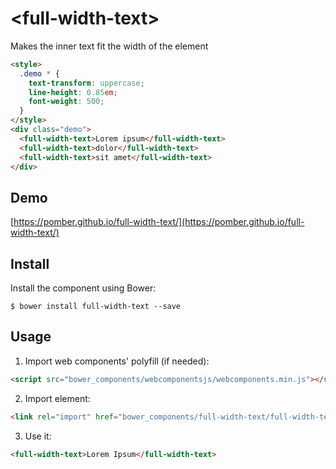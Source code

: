 # \<full-width-text\>

Makes the inner text fit the width of the element

<!---
```
<custom-element-demo>
  <template>
    <script src="../webcomponentsjs/webcomponents-lite.js"></script>
    <link rel="import" href="full-width-text.html">
    <next-code-block></next-code-block>
  </template>
</custom-element-demo>
```
-->
```html
<style>
  .demo * {
    text-transform: uppercase;
    line-height: 0.85em;
    font-weight: 500;
  }
</style>
<div class="demo">
  <full-width-text>Lorem ipsum</full-width-text>
  <full-width-text>dolor</full-width-text>
  <full-width-text>sit amet</full-width-text>
</div>
```

## Demo

[https://pomber.github.io/full-width-text/](https://pomber.github.io/full-width-text/)


## Install

Install the component using Bower:
```
$ bower install full-width-text --save
```

## Usage

1. Import web components' polyfill (if needed):
```html
<script src="bower_components/webcomponentsjs/webcomponents.min.js"></script>
```
2. Import element:
```html
<link rel="import" href="bower_components/full-width-text/full-width-text.html">
```
3. Use it:
```html
<full-width-text>Lorem Ipsum</full-width-text>
```
